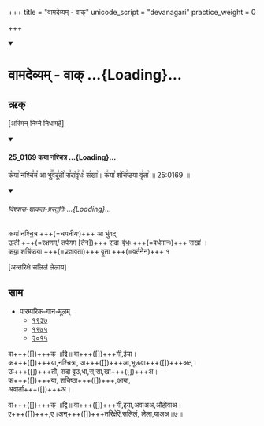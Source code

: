 +++
title = "वामदेव्यम् - वाक्"
unicode_script = "devanagari"
practice_weight = 0

+++
<div class="js_include" includetitle="false" newlevelforh1="1" unfilled url="/vedAH_sAma/paravastu-saama/devaH/indraH/vAmadevyam-vAk/">
<details open><summary><h1>वामदेव्यम् - वाक् ...{Loading}...</h1></summary>

## ऋक्
[अस्मिन् निम्ने निधामहे]  

<div class="js_include" includetitle="false" newlevelforh1="3" unfilled="" url="/vedAH_sAma/kauthumam/saMhitA/vishvAsa-prastutiH/1_pUrvArchikaH/2/2/25_0169_kayA_nashchitra.md">
<details open><summary><h4>25_0169 कया नश्चित्र ...{Loading}...</h4></summary>

क꣡या꣢ नश्चि꣣त्र꣡ आ भु꣢꣯वदू꣣ती꣢ स꣣दा꣡वृ꣢धः꣣ स꣡खा꣢। क꣢या꣣ श꣡चि꣢ष्ठया वृ꣣ता꣢ ॥ 25:0169 ॥

<div class="js_include" newlevelforh1="2" title="विश्वास-शाकल-प्रस्तुतिः" unfilled="" url="/vedAH_Rk/shAkalam/saMhitA/vishvAsa-prastutiH/04/031/01_kayA_nashchitra.md">
<details open><summary><h6>विश्वास-शाकल-प्रस्तुतिः ...{Loading}...</h6></summary>


कया॑ नश्चि॒त्र +++(=चयनीयः)+++ आ भु॑वद्  
ऊ॒ती +++(=रक्षणम्/ तर्पणम् [तेन])+++ स॒दा-वृ॑धः॒ +++(=वर्धमानः)+++ सखा॑ ।  
कया॒ शचि॑ष्ठया +++(=प्रज्ञावता)+++ वृ॒ता +++(=वर्तनेन)+++ १

</details>
</div>
</details>
</div>  

[अन्तरिक्षे सलिलं लेलाय]

## साम
- पारम्परिक-गान-मूलम्
  - [१९३७](https://archive.org/stream/sAmaveda-jaiminIya-paravastu-paramparA-docs/sAmaveda-paravastu-1937#page/n55/mode/1up)
  - [१९७५](https://archive.org/stream/sAmaveda-jaiminIya-paravastu-paramparA-docs/sAmaveda-paravastu-1975#page/n51/mode/2up)
  - [२०१५](https://archive.org/stream/sAmaveda-jaiminIya-paravastu-paramparA-docs/proxaNa-sAmAni#page/n3/mode/2up)


<div caption="रामानुजार्यः 1974 " class="audioEmbed" src="https://archive
.org/download/jaiminIya-sAma-gAna-paravastu-tradition-rAmAnuja/vAmadevyam-vAk.mp3"></div>
<div caption="गोपालार्यः 2015  " class="audioEmbed" src="https://archive
.org/download/jaiminIya-sAma-gAna-paravastu-tradition-gopAla-2015/vAmadevyam-vAk.mp3"></div>

वा+++([])+++क् ॥द्वि॥ वा+++([])+++गी,ईया।  
क+++([])+++या,नश्चित्रा,  अ+++([])+++आ,भूऊवा+++([])+++अत्।  
ऊ+++([])+++ती, सदा वृउ,धा,स् सा,खा+++([])+++अ।  
क+++([])+++या, शचिष्ठा+++([])+++,आया,  
अवार्ता+++([])+++अ।  

वा+++([])+++क् ॥द्वि॥ वा+++([])+++गी,इया,अवाअअ,औहोवाअ।  
ए+++([])+++,ए।अन्+++([])+++तरिक्षेऎ,सलिलं, लेला,याअअ॥७॥
</details>
</div>